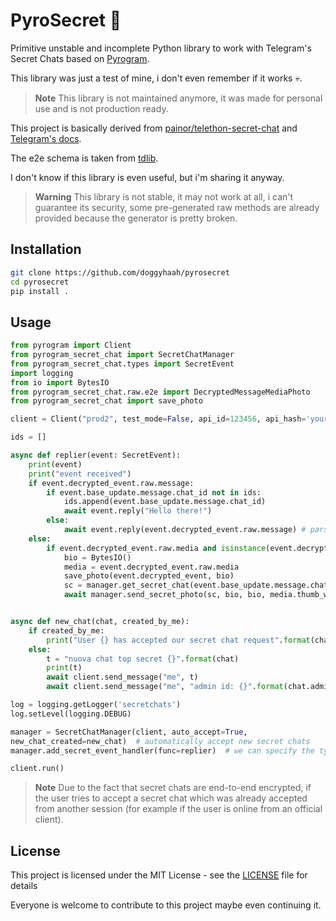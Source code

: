 # PyroSecret 🔐

Primitive unstable and incomplete Python library to work with Telegram's Secret Chats based on [Pyrogram](httpa://github.com/pyrogram/pyrogram).  

This library was just a test of mine, i don't even remember if it works 💀.  

> **Note**
> This library is not maintained anymore, it was made for personal use and is not production ready.

This project is basically derived from [painor/telethon-secret-chat](https://github.com/painor/telethon-secret-chat) and [Telegram's docs](https://core.telegram.org/api/end-to-end).

The e2e schema is taken from [tdlib](https://github.com/tdlib/td/blob/master/td/generate/scheme/secret_api.tl).

I don't know if this library is even useful, but i'm sharing it anyway.

> **Warning**
> This library is not stable, it may not work at all, i can't guarantee its security, some pre-generated raw methods are already provided because the generator is pretty broken.

## Installation

```bash
git clone https://github.com/doggyhaah/pyrosecret
cd pyrosecret
pip install .
```

## Usage

```python
from pyrogram import Client
from pyrogram_secret_chat import SecretChatManager
from pyrogram_secret_chat.types import SecretEvent
import logging
from io import BytesIO
from pyrogram_secret_chat.raw.e2e import DecryptedMessageMediaPhoto
from pyrogram_secret_chat import save_photo

client = Client("prod2", test_mode=False, api_id=123456, api_hash='yourapihash')

ids = []

async def replier(event: SecretEvent):
    print(event)
    print("event received")
    if event.decrypted_event.raw.message:
        if event.base_update.message.chat_id not in ids:
            ids.append(event.base_update.message.chat_id)
            await event.reply("Hello there!")
        else:
            await event.reply(event.decrypted_event.raw.message) # parse_mode is markdown by default
    else:
        if event.decrypted_event.raw.media and isinstance(event.decrypted_event.raw.media, DecryptedMessageMediaPhoto):
            bio = BytesIO()
            media = event.decrypted_event.raw.media
            save_photo(event.decrypted_event, bio)
            sc = manager.get_secret_chat(event.base_update.message.chat_id)
            await manager.send_secret_photo(sc, bio, bio, media.thumb_w, media.thumb_h, media.w, media.h, media.size, media.caption)


async def new_chat(chat, created_by_me):
    if created_by_me:
        print("User {} has accepted our secret chat request".format(chat))
    else:
        t = "nuova chat top secret {}".format(chat)
        print(t)
        await client.send_message("me", t)
        await client.send_message("me", "admin id: {}".format(chat.admin_id))

log = logging.getLogger('secretchats')
log.setLevel(logging.DEBUG)

manager = SecretChatManager(client, auto_accept=True,
new_chat_created=new_chat)  # automatically accept new secret chats
manager.add_secret_event_handler(func=replier)  # we can specify the type of the event

client.run()
```


> **Note**
> Due to the fact that secret chats are end-to-end encrypted, if the user tries to accept a secret chat which was already accepted from another session (for example if the user is online from an official client).


## License

This project is licensed under the MIT License - see the [LICENSE](LICENSE) file for details

Everyone is welcome to contribute to this project maybe even continuing it.
